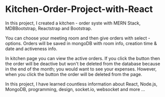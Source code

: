 # Kitchen-Order-Project-with-React

In this project, I created a kitchen - order syste with MERN Stack, MDBBootstrap, Reactstrap and Bootstrap. 

You can choose your meeting room and then give orders with select - options. Orders will be saved in mongoDB with room info, creation time & date and activeness info. 

In kitchen page you can view the active orders. If you click the button then the order will be deactive but won't be deleted from the database because in the end of the month; you would want to see your expenses. However, when you click the button 
the order will be deleted from the page.

In this project, I have learned countless information about React, Node.js, MongoDB, programming, design, socket.io, websocket and more ... 